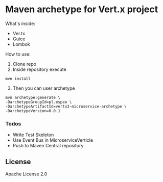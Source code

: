 # Maven archetype for Vert.x project

What's inside:

- Ver.tx
- Guice 
- Lombok

How to use:
1. Clone repo
2. Inside repository execute
```
mvn install
```
3. Then you can user archetype

```
mvn archetype:generate \
-DarchetypeGroupId=pl.espeo \
-DarchetypeArtifactId=vertx3-microservice-archetype \
-DarchetypeVersion=0.0.1
```

### Todos

 - Write Test Skeleton
 - Use Event Bus in MicroserviceVerticle
 - Push to Maven Central repository
 
License
----
Apache License 2.0
